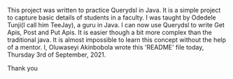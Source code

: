 This project was written to practice Querydsl in Java. 
It is a simple project to capture basic details of students in a faculty.
I was taught by Odedele Tunji(I call him TeeJay), a guru in Java.
I can now use Querydsl to write Get Apis, Post and Put Apis.
It is easier though a bit more complex than the traditional java.
It is almost impossible to learn this concept without the help of a mentor.
I, Oluwaseyi Akinbobola wrote this 'README' file today, Thursday 3rd of September, 2021.

Thank you